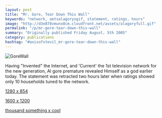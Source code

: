 ```yaml
---
layout: post
title: "Mr. Gore, Tear Down This Wall"
keywords: "network, aetsalagoryxgif, statement, ratings, hours"
image: "http://d3e878vmunx8cm.cloudfront.net/assets/alagoryfull.gif"
permalink: "/p/mr-gore-tear-down-this-wall"
summary: "Originally published Friday August, 5th 2005"
category: publications
hashtag: "#axisofstevil_mr-gore-tear-down-this-wall"
---
```


[id_1]: http://d3e878vmunx8cm.cloudfront.net/assets/alagoryfull.gif "GoreWall"
![GoreWall][id_1]

Having "Invented" the Internet, and 'Current' the 1st television network for the new generation, Al gore premature revealed Himself as a god earlier today. The statement was retracted two hours later when ratings showed only 10 households tuned to the network.

[1280 x 854](http://d3e878vmunx8cm.cloudfront.net/assets/alagory1280x854.gif "1280 x 854")

[1600 x 1200](http://d3e878vmunx8cm.cloudfront.net/assets/alagory1600x1200.gif "1600 x 1200")

[thousand something x cool](http://d3e878vmunx8cm.cloudfront.net/assets/alagoryfull.gif "thousand something x cool")

